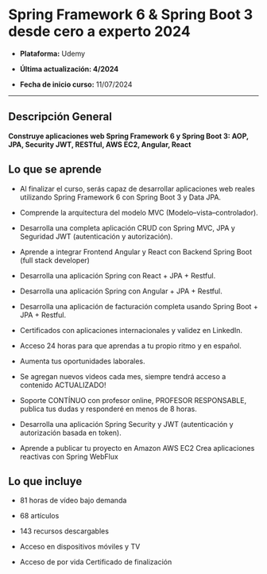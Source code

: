 # Spring Framework 6 & Spring Boot 3 desde cero a experto 2024

* **Plataforma:** Udemy

* **Última actualización: 4/2024**

* **Fecha de inicio curso:** 11/07/2024

---
## Descripción General

**Construye aplicaciones web Spring Framework 6 y Spring Boot 3: AOP, JPA, Security JWT, RESTful, AWS EC2, Angular, React**

## Lo que se aprende
* Al finalizar el curso, serás capaz de desarrollar aplicaciones web reales utilizando Spring Framework 6 con Spring Boot 3 y Data JPA.

* Comprende la arquitectura del modelo MVC (Modelo–vista–controlador).

* Desarrolla una completa aplicación CRUD con Spring MVC, JPA y Seguridad JWT (autenticación y autorización).

* Aprende a integrar Frontend Angular y React con Backend Spring Boot (full stack developer)

* Desarrolla una aplicación Spring con React + JPA + Restful.

* Desarrolla una aplicación Spring con Angular + JPA + Restful.

* Desarrolla una aplicación de facturación completa usando Spring Boot + JPA + Restful.

* Certificados con aplicaciones internacionales y validez en LinkedIn.

* Acceso 24 horas para que aprendas a tu propio ritmo y en español.

* Aumenta tus oportunidades laborales.

* Se agregan nuevos videos cada mes, siempre tendrá acceso a contenido ACTUALIZADO!

* Soporte CONTÍNUO con profesor online, PROFESOR RESPONSABLE, publica tus dudas y responderé en menos de 8 horas.

* Desarrolla una aplicación Spring Security y JWT (autenticación y autorización basada en token).

* Aprende a publicar tu proyecto en Amazon AWS EC2
Crea aplicaciones reactivas con Spring WebFlux

## Lo que incluye
* 81 horas de vídeo bajo demanda

* 68 artículos

* 143 recursos descargables

* Acceso en dispositivos móviles y TV

* Acceso de por vida
Certificado de finalización